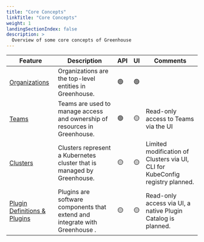 ```yaml
---
title: "Core Concepts"
linkTitle: "Core Concepts"
weight: 1
landingSectionIndex: false
description: >
  Overview of some core concepts of Greenhouse
---
```


| Feature | Description | API | UI | Comments |
| --- | --- | --- | --- | --- |
| [Organizations](/greenhouse/docs/getting-started/core-concepts/organizations) | Organizations are the top-level entities in Greenhouse. | 🟢 | 🟢 | |
| [Teams](/greenhouse/docs/getting-started/core-concepts/teams.md) | Teams are used to manage access and ownership of resources in Greenhouse. | 🟢 | 🟡 | Read-only access to Teams via the UI |
| [Clusters](/greenhouse/docs/getting-started/core-concepts/clusters.md) | Clusters represent a Kubernetes cluster that is managed by Greenhouse. | 🟡 | 🟡 | Limited modification of Clusters via UI, CLI for KubeConfig registry planned. |
| [Plugin Definitions & Plugins](/greenhouse/docs/getting-started/core-concepts/plugins.md) | Plugins are software components that extend and integrate with Greenhouse . | 🟡 | 🟡 | Read-only access via UI, a native Plugin Catalog is planned. |
